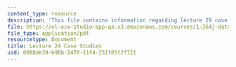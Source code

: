 ```yaml
---
content_type: resource
description: 'This file contains information regarding lecture 29 case studies. '
file: https://ol-ocw-studio-app-qa.s3.amazonaws.com/courses/1-264j-database-internet-and-systems-integration-technologies-fall-2013/0088de39b98b247011f4231f05f2f721_MIT1_264JF13_L24_case.pdf
file_type: application/pdf
resourcetype: Document
title: Lecture 24 Case Studies
uid: 0088de39-b98b-2470-11f4-231f05f2f721
---
```

